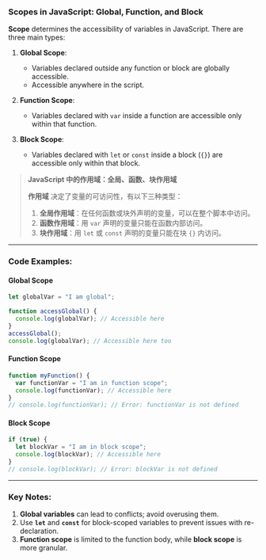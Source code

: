### Scopes in JavaScript: Global, Function, and Block

<audio src="C:\Users\10691\Downloads\Scope determine.mp3"></audio>

**Scope** determines the accessibility of variables in JavaScript. There are three main types:

1. **Global Scope**:
   - Variables declared outside any function or block are globally accessible.
   - Accessible anywhere in the script.

2. **Function Scope**:
   - Variables declared with `var` inside a function are accessible only within that function.

3. **Block Scope**:
   - Variables declared with `let` or `const` inside a block (`{}`) are accessible only within that block.

> **JavaScript 中的作用域：全局、函数、块作用域**  
>
>   <audio src="C:\Users\10691\Downloads\作用域 决定了变量的可访问性，.mp3"></audio>
>
> **作用域** 决定了变量的可访问性，有以下三种类型：
>
> 1. **全局作用域**：在任何函数或块外声明的变量，可以在整个脚本中访问。  
> 2. **函数作用域**：用 `var` 声明的变量只能在函数内部访问。  
> 3. **块作用域**：用 `let` 或 `const` 声明的变量只能在块 `{}` 内访问。

---

### Code Examples:

<audio src="C:\Users\10691\Downloads\这段代码展示了JavaScri (5).mp3"></audio>

#### **Global Scope**
```javascript
let globalVar = "I am global";

function accessGlobal() {
  console.log(globalVar); // Accessible here
}
accessGlobal();
console.log(globalVar); // Accessible here too
```

#### **Function Scope**
```javascript
function myFunction() {
  var functionVar = "I am in function scope";
  console.log(functionVar); // Accessible here
}
// console.log(functionVar); // Error: functionVar is not defined
```

#### **Block Scope**
```javascript
if (true) {
  let blockVar = "I am in block scope";
  console.log(blockVar); // Accessible here
}
// console.log(blockVar); // Error: blockVar is not defined
```

---

### Key Notes:

<audio src="C:\Users\10691\Downloads\1. __Global var.mp3"></audio>

1. **Global variables** can lead to conflicts; avoid overusing them.  
2. Use **`let`** and **`const`** for block-scoped variables to prevent issues with re-declaration.  
3. **Function scope** is limited to the function body, while **block scope** is more granular.